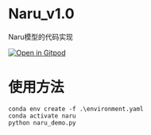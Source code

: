 # Naru_v1.0
Naru模型的代码实现

[![Open in Gitpod](https://gitpod.io/button/open-in-gitpod.svg)](https://gitpod.io/#https://github.com/AvalonLearn/naru)
# 使用方法
```shell
conda env create -f .\environment.yaml
conda activate naru
python naru_demo.py
```
